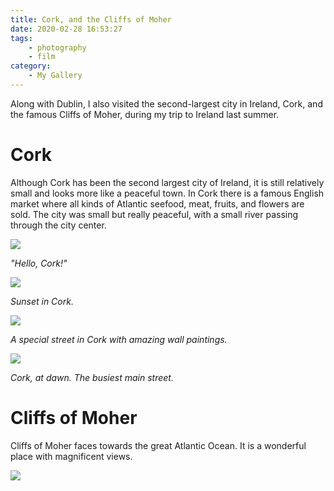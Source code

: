 ```yaml
---
title: Cork, and the Cliffs of Moher
date: 2020-02-28 16:53:27
tags: 
    - photography 
    - film
category: 
    - My Gallery
---
```


Along with Dublin, I also visited the second-largest city in Ireland, Cork, and the famous Cliffs of Moher, during my trip to Ireland last summer. 

# Cork

Although Cork has been the second largest city of Ireland, it is still relatively small and looks more like a peaceful town. In Cork there is a famous English market where all kinds of Atlantic seefood, meat, fruits, and flowers are sold. The city was small but really peaceful, with a small river passing through the city center.

![](/images/RZH37644.jpg)

*"Hello, Cork!"*

![](/images/190823_RZH3774.jpg)

*Sunset in Cork.*

![](/images/190823_RZH3780.jpg)

*A special street in Cork with amazing wall paintings.*

![](/images/190823_RZH3804.jpg)

*Cork, at dawn. The busiest main street.*

# Cliffs of Moher

Cliffs of Moher faces towards the great Atlantic Ocean. It is a wonderful place with magnificent views.

![](/images/RZH38723.jpg)
